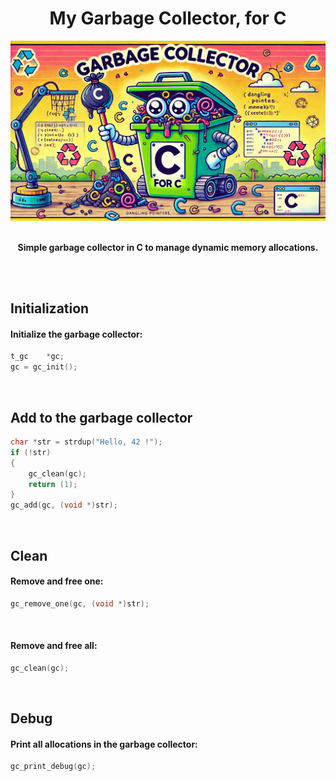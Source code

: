 <div align="center">
<h1>My Garbage Collector, for C</h1>
<img src="banner.webp" alt="Banner Garbage Collector C" width="650" />

</br>
</br>

<strong>Simple garbage collector in C to manage dynamic memory allocations.</strong>


</br>


</div>

</br>

## Initialization

#### Initialize the garbage collector:
```c
t_gc	*gc;
gc = gc_init();
```

</br>

## Add to the garbage collector

```c
char *str = strdup("Hello, 42 !");
if (!str)
{
	gc_clean(gc);
	return (1);
}
gc_add(gc, (void *)str);
```

</br>

## Clean

#### Remove and free one:
```c
gc_remove_one(gc, (void *)str);
```

</br>

#### Remove and free all:
```c
gc_clean(gc);
```

</br>

## Debug

#### Print all allocations in the garbage collector:
```c
gc_print_debug(gc);
```
